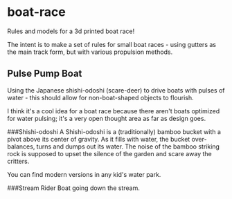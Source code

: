 # boat-race
Rules and models for a 3d printed boat race!

The intent is to make a set of rules for small boat races - using gutters as the main track form, but with various propulsion methods.

## Pulse Pump Boat
Using the Japanese shishi-odoshi (scare-deer) to drive boats with pulses of water - this should allow for non-boat-shaped objects to flourish.

I think it's a cool idea for a boat race because there aren't boats optimized for water pulsing; it's a very open thought area as far as design goes.

###Shishi-odoshi
A Shishi-odoshi is a (traditionally) bamboo bucket with a pivot above its center of gravity.  As it fills with water, the bucket over-balances, turns and dumps out its water.
The noise of the bamboo striking rock is supposed to upset the silence of the garden and scare away the critters.

You can find modern versions in any kid's water park.


###Stream Rider
Boat going down the stream.
